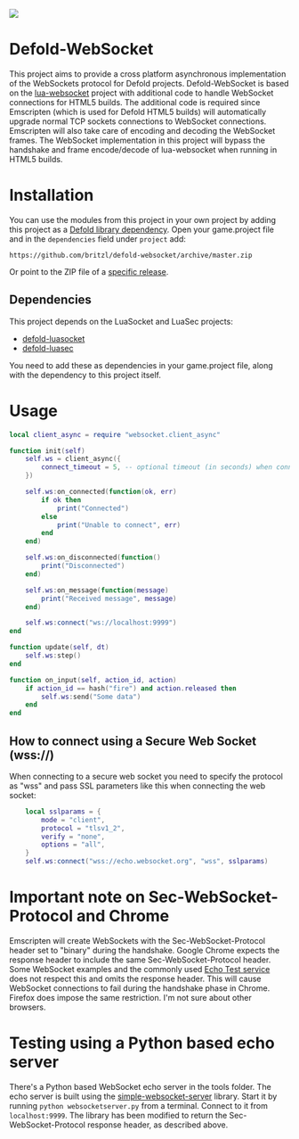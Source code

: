 ![](logo.png)

# Defold-WebSocket
This project aims to provide a cross platform asynchronous implementation of the WebSockets protocol for Defold projects. Defold-WebSocket is based on the [lua-websocket](https://github.com/lipp/lua-websockets) project with additional code to handle WebSocket connections for HTML5 builds. The additional code is required since Emscripten (which is used for Defold HTML5 builds) will automatically upgrade normal TCP sockets connections to WebSocket connections. Emscripten will also take care of encoding and decoding the WebSocket frames. The WebSocket implementation in this project will bypass the handshake and frame encode/decode of lua-websocket when running in HTML5 builds.


# Installation
You can use the modules from this project in your own project by adding this project as a [Defold library dependency](http://www.defold.com/manuals/libraries/). Open your game.project file and in the `dependencies` field under `project` add:

	https://github.com/britzl/defold-websocket/archive/master.zip

Or point to the ZIP file of a [specific release](https://github.com/britzl/defold-websocket/releases).

## Dependencies
This project depends on the LuaSocket and LuaSec projects:

* [defold-luasocket](https://github.com/britzl/defold-luasocket)
* [defold-luasec](https://github.com/britzl/defold-luasec)

You need to add these as dependencies in your game.project file, along with the dependency to this project itself.


# Usage

```lua
local client_async = require "websocket.client_async"

function init(self)
	self.ws = client_async({
		connect_timeout = 5, -- optional timeout (in seconds) when connecting
	})

	self.ws:on_connected(function(ok, err)
		if ok then
			print("Connected")
		else
			print("Unable to connect", err)
		end
	end)

	self.ws:on_disconnected(function()
		print("Disconnected")
	end)

	self.ws:on_message(function(message)
		print("Received message", message)
	end)

	self.ws:connect("ws://localhost:9999")
end

function update(self, dt)
	self.ws:step()
end

function on_input(self, action_id, action)
	if action_id == hash("fire") and action.released then
		self.ws:send("Some data")
	end
end
```

## How to connect using a Secure Web Socket (wss://)
When connecting to a secure web socket you need to specify the protocol as "wss" and pass SSL parameters like this when connecting the web socket:

```lua
	local sslparams = {
		mode = "client",
		protocol = "tlsv1_2",
		verify = "none",
		options = "all",
	}
	self.ws:connect("wss://echo.websocket.org", "wss", sslparams)
```

# Important note on Sec-WebSocket-Protocol and Chrome
Emscripten will create WebSockets with the Sec-WebSocket-Protocol header set to "binary" during the handshake. Google Chrome expects the response header to include the same Sec-WebSocket-Protocol header. Some WebSocket examples and the commonly used [Echo Test service](https://www.websocket.org/echo.html) does not respect this and omits the response header. This will cause WebSocket connections to fail during the handshake phase in Chrome. Firefox does impose the same restriction. I'm not sure about other browsers.


# Testing using a Python based echo server
There's a Python based WebSocket echo server in the tools folder. The echo server is built using the [simple-websocket-server](https://github.com/dpallot/simple-websocket-server) library. Start it by running `python websocketserver.py` from a terminal. Connect to it from `localhost:9999`. The library has been modified to return the Sec-WebSocket-Protocol response header, as described above.
